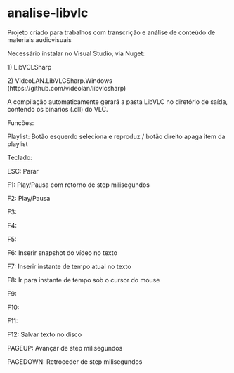 # analise-libvlc
Projeto criado para trabalhos com transcrição e análise de conteúdo de materiais audiovisuais
<p>Necessário instalar no Visual Studio, via Nuget: </p>
<p>1) LibVCLSharp </p>
<p>2) VideoLAN.LibVLCSharp.Windows (https://github.com/videolan/libvlcsharp)</p>
<p><p>
A compilação automaticamente gerará a pasta LibVLC no diretório de saída, contendo os binários (.dll) do VLC.
<p>Funções:</p>
Playlist: Botão esquerdo seleciona e reproduz / botão direito apaga item da playlist
<p>Teclado: </p>
<p>ESC: Parar </p>
<p>F1: Play/Pausa com retorno de step milisegundos </p>
<p>F2: Play/Pausa </p>
<p>F3:  </p>
<p>F4:  </p>
<p>F5:  </p>
<p>F6: Inserir snapshot do vídeo no texto </p>
<p>F7: Inserir instante de tempo atual no texto </p>
<p>F8: Ir para instante de tempo sob o cursor do mouse </p>
<p>F9:  </p>
<p>F10: </p>
<p>F11: </p>
<p>F12: Salvar texto no disco </p>
<p>PAGEUP: Avançar de step milisegundos </p>
<p>PAGEDOWN: Retroceder de step milisegundos </p>
